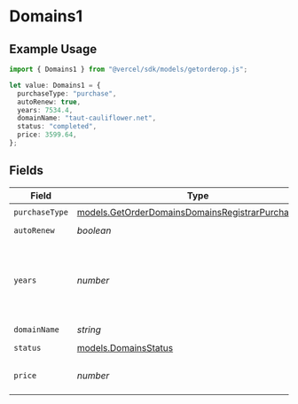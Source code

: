 # Domains1

## Example Usage

```typescript
import { Domains1 } from "@vercel/sdk/models/getorderop.js";

let value: Domains1 = {
  purchaseType: "purchase",
  autoRenew: true,
  years: 7534.4,
  domainName: "taut-cauliflower.net",
  status: "completed",
  price: 3599.64,
};
```

## Fields

| Field                                                                                                          | Type                                                                                                           | Required                                                                                                       | Description                                                                                                    |
| -------------------------------------------------------------------------------------------------------------- | -------------------------------------------------------------------------------------------------------------- | -------------------------------------------------------------------------------------------------------------- | -------------------------------------------------------------------------------------------------------------- |
| `purchaseType`                                                                                                 | [models.GetOrderDomainsDomainsRegistrarPurchaseType](../models/getorderdomainsdomainsregistrarpurchasetype.md) | :heavy_check_mark:                                                                                             | N/A                                                                                                            |
| `autoRenew`                                                                                                    | *boolean*                                                                                                      | :heavy_check_mark:                                                                                             | N/A                                                                                                            |
| `years`                                                                                                        | *number*                                                                                                       | :heavy_check_mark:                                                                                             | The number of years the domain is being purchased for.                                                         |
| `domainName`                                                                                                   | *string*                                                                                                       | :heavy_check_mark:                                                                                             | N/A                                                                                                            |
| `status`                                                                                                       | [models.DomainsStatus](../models/domainsstatus.md)                                                             | :heavy_check_mark:                                                                                             | N/A                                                                                                            |
| `price`                                                                                                        | *number*                                                                                                       | :heavy_check_mark:                                                                                             | The price for the domain.                                                                                      |